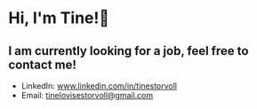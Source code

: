 # Hi, I'm Tine!👋

## I am currently looking for a job, feel free to contact me!

* LinkedIn: www.linkedin.com/in/tinestorvoll
* Email: tinelovisestorvoll@gmail.com

